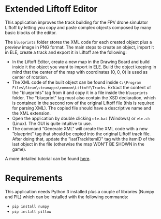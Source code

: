 # Extended Liftoff Editor

This application improves the track building for the FPV drone simulator Liftoff by letting you copy and paste complex objects composed by many basic blocks of the editor.

The ```blueprints``` folder stores the XML code for each created object plus a preview image in PNG format. The main steps to create an object, import it in ELE, create a track and export it in Liftoff are the following:
* In the Liftoff Editor, create a new map in the Drawing Board and build inside it the object you want to import in ELE. Build the object keeping in mind that the center of the map with coordinates (0, 0, 0) is used as center of rotation.
* The XML code of the built object can be found inside ```C:\Program Files\Steam\steamapps\common\Liftoff\Tracks```. Extract the content of the "blueprints" tag from it and copy it in a file inside the ```blueprints``` folder. The "blueprint" tag must also contain the XSD declaration, which is contained in the second row of the original Liftoff file (this is required for parsing XML). The copied file should have a descriptive name and the XML extension.
* Open the application by double clicking ```ele.bat``` (Windows) or ```ele.sh``` (Linux). The GUI is quite intuitive to use.
* The command "Generate XML" will create the XML code with a new "blueprint" tag that should be copied into the original Liftoff track file. After doing that, update the "lastTrackItemID" tag with the itemID of the last object in the file (otherwise the map WON'T BE SHOWN in the game).

A more detailed tutorial can be found [here](https://youtu.be/vBXRHSZm5IU).

# Requirements

This application needs Python 3 installed plus a couple of libraries (Numpy and PIL) which can be installed with the following commands:
* ```pip install numpy```
* ```pip install pillow```

